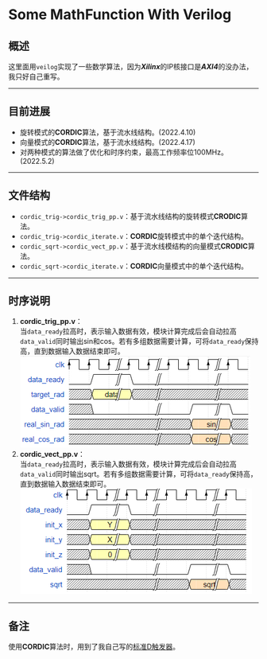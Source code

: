 # Some MathFunction With Verilog
## 概述  
这里面用`veilog`实现了一些数学算法，因为***Xilinx***的IP核接口是***AXI4***的没办法，我只好自己重写。  

---

## 目前进展
- 旋转模式的**CORDIC**算法，基于流水线结构。(2022.4.10)  
- 向量模式的**CORDIC**算法，基于流水线结构。(2022.4.17)  
- 对两种模式的算法做了优化和时序约束，最高工作频率位100MHz。(2022.5.2)  
    
---
  
## 文件结构
- `cordic_trig->cordic_trig_pp.v`：基于流水线结构的旋转模式**CRODIC**算法。
- `cordic_trig->cordic_iterate.v`：**CORDIC**旋转模式中的单个迭代结构。  
- `cordic_sqrt->cordic_vect_pp.v`：基于流水线模结构的向量模式**CRODIC**算法。
- `cordic_sqrt->cordic_iterate.v`：**CORDIC**向量模式中的单个迭代结构。  

---

## 时序说明
1. **cordic_trig_pp.v**：  
   当`data_ready`拉高时，表示输入数据有效，模块计算完成后会自动拉高`data_valid`同时输出sin和cos。若有多组数据需要计算，可将`data_ready`保持高，直到数据输入数据结束即可。  
![image](image/cordic_trig_pp.png)  
1. **cordic_vect_pp.v**：  
   当`data_ready`拉高时，表示输入数据有效，模块计算完成后会自动拉高`data_valid`同时输出sqrt。若有多组数据需要计算，可将`data_ready`保持高，直到数据输入数据结束即可。  
![image](image/cordic_vect_pp.png)  

---

## 备注
使用**CORDIC**算法时，用到了我自己写的[标准D触发器](https://github.com/WeChatTeam/StandardDFF.git)。